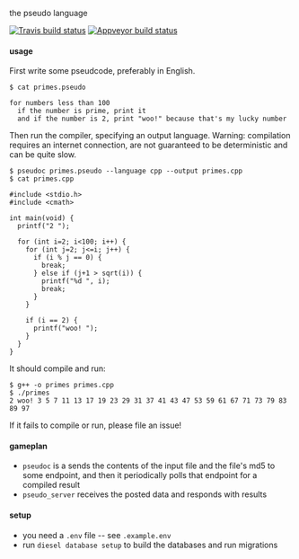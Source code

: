 the pseudo language

[![Travis build status](https://travis-ci.org/yosemitebandit/pseudo.svg?branch=master)](https://travis-ci.org/yosemitebandit/pseudo)
[![Appveyor build status](https://ci.appveyor.com/api/projects/status/mmky10ccdp303y7h?svg=true)](https://ci.appveyor.com/project/yosemitebandit/pseudo)



#### usage
First write some pseudcode, preferably in English.

```
$ cat primes.pseudo

for numbers less than 100
  if the number is prime, print it
  and if the number is 2, print "woo!" because that's my lucky number
```

Then run the compiler, specifying an output language.
Warning: compilation requires an internet connection,
are not guaranteed to be deterministic and can be quite slow.

```shell
$ pseudoc primes.pseudo --language cpp --output primes.cpp
$ cat primes.cpp

#include <stdio.h>
#include <cmath>

int main(void) {
  printf("2 ");

  for (int i=2; i<100; i++) {
    for (int j=2; j<=i; j++) {
      if (i % j == 0) {
        break;
      } else if (j+1 > sqrt(i)) {
        printf("%d ", i);
        break;
      }
    }

    if (i == 2) {
      printf("woo! ");
    }
  }
}
```

It should compile and run:

```shell
$ g++ -o primes primes.cpp
$ ./primes
2 woo! 3 5 7 11 13 17 19 23 29 31 37 41 43 47 53 59 61 67 71 73 79 83 89 97
```

If it fails to compile or run, please file an issue!


#### gameplan
* `pseudoc` is a sends the contents of the input file
and the file's md5 to some endpoint,
and then it periodically polls that endpoint for a compiled result
* `pseudo_server` receives the posted data and responds with results


#### setup
* you need a `.env` file -- see `.example.env`
* run `diesel database setup` to build the databases and run migrations
